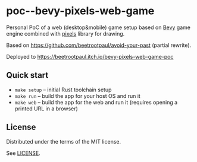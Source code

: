 # poc--bevy-pixels-web-game

Personal PoC of a web (desktop&amp;mobile) game setup based on [Bevy](https://github.com/bevyengine/bevy) game engine
combined with [pixels](https://github.com/parasyte/pixels) library for drawing.

Based on https://github.com/beetrootpaul/avoid-your-past (partial rewrite).

Deployed to https://beetrootpaul.itch.io/bevy-pixels-web-game-poc

## Quick start

- `make setup` – initial Rust toolchain setup
- `make run` – build the app for your host OS and run it
- `make web` – build the app for the web and run it (requires opening a printed URL in a browser)

## License

Distributed under the terms of the MIT license.

See [LICENSE](LICENSE).
